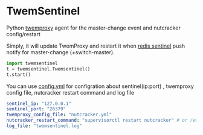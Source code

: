 # TwemSentinel

Python [twemproxy](https://github.com/twitter/twemproxy) agent for the master-change event and nutcracker config/restart

Simply, it will update TwemProxy and restart it when [redis
sentinel](http://redis.io/topics/sentinel) push notify for master-change (+switch-master).

```python
import twemsentinel
t = twemsentinel.Twemsentinel()
t.start()
```

You can use [config.yml](config.yml) for configration about sentinel(ip:port) , twemproxy config file, nutcracker restart command and log file


```yml
sentinel_ip: "127.0.0.1"
sentinel_port: "26379"
twemproxy_config_file: "nutcracker.yml"
nutcracker_restart_command: "supervisorctl restart nutcracker" # or /etc/init.d/twemproxy restart
log_file: "twemsentinel.log"

```
